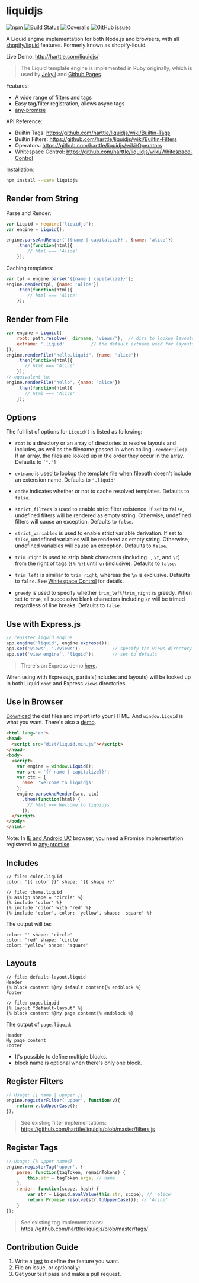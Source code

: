 # liquidjs

[![npm](https://img.shields.io/npm/v/liquidjs.svg)](https://www.npmjs.org/package/liquidjs)
[![Build Status](https://travis-ci.org/harttle/liquidjs.svg?branch=master)](https://travis-ci.org/harttle/liquidjs)
[![Coveralls](https://img.shields.io/coveralls/harttle/liquidjs.svg)](https://coveralls.io/github/harttle/liquidjs?branch=master)
[![GitHub issues](https://img.shields.io/github/issues-closed/harttle/liquidjs.svg)](https://github.com/harttle/liquidjs/issues)

A Liquid engine implementation for both Node.js and browsers, with all [shopify/liquid][shopify/liquid] features.
Formerly known as shopify-liquid. 

Live Demo: <http://harttle.com/liquidjs/>

> The Liquid template engine is implemented in Ruby originally, 
> which is used by [Jekyll][jekyll] and [Github Pages][gh].

Features:

* A wide range of [filters](https://github.com/harttle/liquidjs/wiki/Builtin-Filters) and [tags](https://github.com/harttle/liquidjs/wiki/Builtin-Tags)
* Easy tag/filter registration, allows async tags
* [any-promise][any-promise]

API Reference:

* Builtin Tags: <https://github.com/harttle/liquidjs/wiki/Builtin-Tags>
* Builtin Filters: <https://github.com/harttle/liquidjs/wiki/Builtin-Filters>
* Operators: <https://github.com/harttle/liquidjs/wiki/Operators>
* Whitespace Control: <https://github.com/harttle/liquidjs/wiki/Whitespace-Control>

Installation:

```bash
npm install --save liquidjs
```

## Render from String

Parse and Render:

```javascript
var Liquid = require('liquidjs');
var engine = Liquid();

engine.parseAndRender('{{name | capitalize}}', {name: 'alice'})
    .then(function(html){
        // html === 'Alice'
    });
```

Caching templates:

```javascript
var tpl = engine.parse('{{name | capitalize}}');
engine.render(tpl, {name: 'alice'})
    .then(function(html){   
        // html === 'Alice'
    });
```

## Render from File

```javascript
var engine = Liquid({
    root: path.resolve(__dirname, 'views/'),  // dirs to lookup layouts/includes
    extname: '.liquid'          // the default extname used for layouts/includes
});
engine.renderFile("hello.liquid", {name: 'alice'})
    .then(function(html){
       // html === 'Alice'
    });
// equivalent to: 
engine.renderFile("hello", {name: 'alice'})
    .then(function(html){
       // html === 'Alice'
    });
```

## Options

The full list of options for `Liquid()` is listed as following:

* `root` is a directory or an array of directories to resolve layouts and includes, as well as the filename passed in when calling `.renderFile()`.
If an array, the files are looked up in the order they occur in the array.
Defaults to `["."]`

* `extname` is used to lookup the template file when filepath doesn't include an extension name. Defaults to `".liquid"`

* `cache` indicates whether or not to cache resolved templates. Defaults to `false`.

* `strict_filters` is used to enable strict filter existence. If set to `false`, undefined filters will be rendered as empty string. Otherwise, undefined filters will cause an exception. Defaults to `false`.

* `strict_variables` is used to enable strict variable derivation. 
If set to `false`, undefined variables will be rendered as empty string.
Otherwise, undefined variables will cause an exception. Defaults to `false`.

* `trim_right` is used to strip blank characters (including ` `, `\t`, and `\r`) from the right of tags (`{% %}`) until `\n` (inclusive). Defaults to `false`.

* `trim_left` is similiar to `trim_right`, whereas the `\n` is exclusive. Defaults to `false`. See [Whitespace Control][whitespace control] for details.

* `greedy` is used to specify whether `trim_left`/`trim_right` is greedy. When set to `true`, all successive blank characters including `\n` will be trimed regardless of line breaks. Defaults to `false`.

## Use with Express.js

```javascript
// register liquid engine
app.engine('liquid', engine.express()); 
app.set('views', './views');            // specify the views directory
app.set('view engine', 'liquid');       // set to default
```

> There's an Express demo [here](demo/express/).

When using with Express.js, partials(includes and layouts) will be looked up in
both Liquid `root` and Express `views` directories.

## Use in Browser

[Download][releases] the dist files and import into your HTML.
And `window.Liquid` is what you want. There's also a [demo](demo/browser/).

```html
<html lang="en">
<head>
  <script src="dist/liquid.min.js"></script>
</head>
<body>
  <script>
    var engine = window.Liquid();
    var src = '{{ name | capitalize}}';
    var ctx = {
      name: 'welcome to liquidjs'
    };
    engine.parseAndRender(src, ctx)
      .then(function(html) {
        // html === Welcome to liquidjs
      });
  </script>
</body>
</html>
```

Note: In [IE and Android UC][caniuse-promises] browser, you need a Promise implementation
registered to [any-promise][any-promise].

## Includes

```
// file: color.liquid
color: '{{ color }}' shape: '{{ shape }}'

// file: theme.liquid
{% assign shape = 'circle' %}
{% include 'color' %}
{% include 'color' with 'red' %}
{% include 'color', color: 'yellow', shape: 'square' %}
```

The output will be:

```
color: '' shape: 'circle'
color: 'red' shape: 'circle'
color: 'yellow' shape: 'square'
```

## Layouts

```
// file: default-layout.liquid
Header
{% block content %}My default content{% endblock %}
Footer

// file: page.liquid
{% layout "default-layout" %}
{% block content %}My page content{% endblock %}
```

The output of `page.liquid`:

```
Header
My page content
Footer
```

* It's possible to define multiple blocks.
* block name is optional when there's only one block.

## Register Filters

```javascript
// Usage: {{ name | uppper }}
engine.registerFilter('upper', function(v){
    return v.toUpperCase();
});
```

> See existing filter implementations: <https://github.com/harttle/liquidjs/blob/master/filters.js>

## Register Tags

```javascript
// Usage: {% upper name%}
engine.registerTag('upper', {
    parse: function(tagToken, remainTokens) {
        this.str = tagToken.args; // name
    },
    render: function(scope, hash) {
        var str = Liquid.evalValue(this.str, scope); // 'alice'
        return Promise.resolve(str.toUpperCase()); // 'Alice'
    }
});
```

> See existing tag implementations: <https://github.com/harttle/liquidjs/blob/master/tags/>

## Contribution Guide

1. Write a [test][test] to define the feature you want.
2. File an issue, or optionally:
3. Get your test pass and make a pull request.

[nunjucks]: http://mozilla.github.io/nunjucks/
[liquid-node]: https://github.com/sirlantis/liquid-node
[shopify/liquid]: https://shopify.github.io/liquid/
[jekyll]: http://jekyllrb.com/
[gh]: https://pages.github.com/
[releases]: https://github.com/harttle/liquidjs/releases
[any-promise]: https://github.com/kevinbeaty/any-promise
[test]: https://github.com/harttle/liquidjs/tree/master/test
[caniuse-promises]: http://caniuse.com/#feat=promises
[whitespace control]: https://github.com/harttle/liquidjs/wiki/Whitespace-Control
